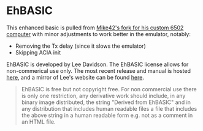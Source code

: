 # EhBASIC

This enhanced basic is pulled from [Mike42's fork for his custom 6502
computer](https://github.com/mike42/6502-computer/tree/main/rom/basic) with
minor adjustments to work better in the emulator, notably:

* Removing the Tx delay (since it slows the emulator)
* Skipping ACIA init

EhBASIC is developed by Lee Davidson. The EhBASIC license allows for
non-commerical use only. The most recent release and manual is hosted
[here](https://github.com/Klaus2m5/6502_EhBASIC_V2.22), and a mirror of Lee's
website can be found
[here](http://retro.hansotten.nl/6502-sbc/lee-davison-web-site/).

> EhBASIC is free but not copyright free. For non commercial use there is only
> one restriction, any derivative work should include, in any binary image
> distributed, the string "Derived from EhBASIC" and in any distribution that
> includes human readable files a file that includes the above string in a human
> readable form e.g. not as a comment in an HTML file.
